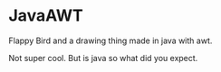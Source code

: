 # JavaAWT
Flappy Bird and a drawing thing made in java with awt.

Not super cool. But is java so what did you expect.
